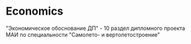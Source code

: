 # Economics

"Экономическое обоснование ДП" - 10 раздел дипломного проекта МАИ по специальности "Самолето- и вертолетостроение"
